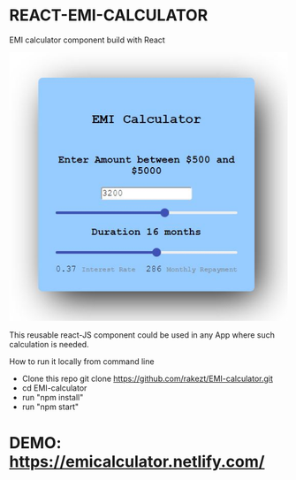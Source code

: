 
# REACT-EMI-CALCULATOR
EMI calculator component  build with React

![alt text](https://github.com/rakezt/EMI-calculator/blob/master/calculator.JPG)

This reusable react-JS component could be used in any App where such calculation is needed.

How to run it locally from command line

- Clone this repo git clone https://github.com/rakezt/EMI-calculator.git
- cd EMI-calculator
- run "npm install"
- run "npm start"  

# DEMO: https://emicalculator.netlify.com/
